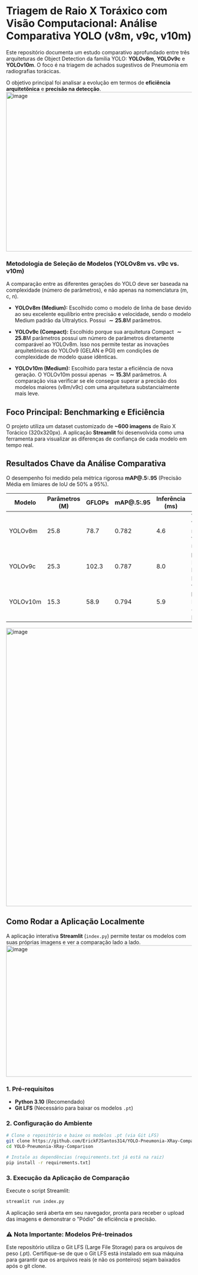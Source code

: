# Triagem de Raio X Toráxico com Visão Computacional: Análise Comparativa YOLO (v8m, v9c, v10m)

Este repositório documenta um estudo comparativo aprofundado entre três arquiteturas de Object Detection da família YOLO: **YOLOv8m**, **YOLOv9c** e **YOLOv10m**. O foco é na triagem de achados sugestivos de Pneumonia em radiografias torácicas.

O objetivo principal foi analisar a evolução em termos de **eficiência arquitetônica** e **precisão na detecção**.
<img width="1760" height="432" alt="image" src="https://github.com/user-attachments/assets/e56981ed-c00f-4002-87d3-9ab536b5abbf" />


### Metodologia de Seleção de Modelos (YOLOv8m vs. v9c vs. v10m)

A comparação entre as diferentes gerações do YOLO deve ser baseada na complexidade (número de parâmetros), e não apenas na nomenclatura (m, c, n).

- **YOLOv8m (Medium):** Escolhido como o modelo de linha de base devido ao seu excelente equilíbrio entre precisão e velocidade, sendo o modelo Medium padrão da Ultralytics. Possui $\mathbf{\sim 25.8 \text{M}}$ parâmetros.

- **YOLOv9c (Compact):** Escolhido porque sua arquitetura Compact $\mathbf{\sim 25.8 \text{M}}$ parâmetros possui um número de parâmetros diretamente comparável ao $\text{YOLOv8m}$. Isso nos permite testar as inovações arquitetônicas do $\text{YOLOv9}$ (GELAN e PGI) em condições de complexidade de modelo quase idênticas.

- **YOLOv10m (Medium):** Escolhido para testar a eficiência de nova geração. O $\text{YOLOv10m}$ possui apenas $\mathbf{\sim 15.3 \text{M}}$ parâmetros. A comparação visa verificar se ele consegue superar a precisão dos modelos maiores ($\text{v8m}/\text{v9c}$) com uma arquitetura substancialmente mais leve.

## Foco Principal: Benchmarking e Eficiência

O projeto utiliza um dataset customizado de **~600 imagens** de Raio X Torácico (320x320px). A aplicação **Streamlit** foi desenvolvida como uma ferramenta para visualizar as diferenças de confiança de cada modelo em tempo real.

## Resultados Chave da Análise Comparativa

O desempenho foi medido pela métrica rigorosa **mAP@.5:.95** (Precisão Média em limiares de IoU de 50% a 95%).

| Modelo    | Parâmetros (M) | GFLOPs | mAP@.5:.95 | Inferência (ms) | Conclusão Principal                                                                 |
|-----------|----------------|--------|------------|-----------------|-------------------------------------------------------------------------------------|
| YOLOv8m   | 25.8           | 78.7   | 0.782      | 4.6             | **Vencedor da Velocidade**: Mais rápido e ideal para triagem em tempo real.         |
| YOLOv9c   | 25.3           | 102.3  | 0.787      | 8.0             | **Maior Latência**: Mais lento, mas com leve ganho de precisão.                     |
| YOLOv10m  | 15.3           | 58.9   | 0.794      | 5.9             | **Vencedor da Precisão/Eficiência**: Maior acurácia com 40% menos parâmetros.       |

<img width="1772" height="754" alt="image" src="https://github.com/user-attachments/assets/c75f6e3a-7f6c-4cf8-80ff-fb5a4f07af79" />

## Como Rodar a Aplicação Localmente

A aplicação interativa **Streamlit** (`index.py`) permite testar os modelos com suas próprias imagens e ver a comparação lado a lado.
<img width="1502" height="356" alt="image" src="https://github.com/user-attachments/assets/849580d4-4323-480a-99d6-5c956ed51032" />

### 1. Pré-requisitos

- **Python 3.10** (Recomendado)
- **Git LFS** (Necessário para baixar os modelos `.pt`)

### 2. Configuração do Ambiente

```bash
# Clone o repositório e baixe os modelos .pt (via Git LFS)
git clone https://github.com/ErickFJSantos314/YOLO-Pneumonia-XRay-Comparison.git
cd YOLO-Pneumonia-XRay-Comparison

# Instale as dependências (requirements.txt já está na raiz)
pip install -r requirements.txt]
```
### 3. Execução da Aplicação de Comparação
Execute o script Streamlit:
```bash
streamlit run index.py
```
A aplicação será aberta em seu navegador, pronta para receber o upload das imagens e demonstrar o "Pódio" de eficiência e precisão.
### ⚠️ Nota Importante: Modelos Pré-treinados

Este repositório utiliza o Git LFS (Large File Storage) para os arquivos de peso (.pt). Certifique-se de que o Git LFS está instalado em sua máquina para garantir que os arquivos reais (e não os ponteiros) sejam baixados após o git clone.
